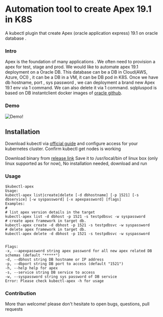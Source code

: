 # Automation tool to create Apex 19.1 in K8S

A kubectl plugin that create Apex (oracle application express) 19.1 on oracle database .


### Intro
 Apex is the foundation of many applications .  We often need to provision a apex for test, stage and prod. We would like to automate apex 19.1 deployment on a Oracle DB. This database can be a  DB in Cloud(AWS, Azure, OCI)  , it can be a DB in a VM, it can be DB pod in K8S.  Once we have db hostname, port , sys password , we can deployment a brand new Apex 19.1  env via 1 command.  We can also delete it via 1 command.
sqlpluspod is based on DB instantclient docker images of [oracle github](https://github.com/oracle/docker-images).

### Demo
![Demo!](images/kubectl-apex-create.gif)

## Installation

Download kubectl via [official guide](https://kubernetes.io/docs/tasks/tools/install-kubectl/) and configure access for your kubernetes cluster. Confirm kubectl get nodes is working

Download binary from [release link](https://github.com/HenryXie1/oradbauto/releases/download/v1.0/kubectl-oradb)
Save it to /usr/local/bin of linux box (only linux supported as for now), No installation needed, download and run   
### Usage
```
$kubectl-apex
Usage:
kubectl-apex list|create|delete [-d dbhostname] [-p 1521] [-s dbservice] [-w syspassword] [-x apexpassword] [flags]
Examples:
# 
# list apex version details in the target
kubectl-apex list -d dbhost -p 1521 -s testpdbsvc -w syspassword 
# create apex framework in target db. 
kubectl-apex create -d dbhost -p 1521 -s testpdbsvc -w syspassword 
# delete apex framework in target db. 
kubectl-apex delete -d dbhost -p 1521 -s testpdbsvc -w syspassword


Flags:
-x, --apexpassword string apex password for all new apex related DB schemas (default "*****")
-d, --dbhost string DB hostname or IP address
-p, --dbport string DB port to access (default "1521")
-h, --help help for apex
-s, --service string DB service to access
-w, --syspassword string sys password of DB service
Error: Please check kubectl-apex -h for usage
```

### Contribution
More than welcome! please don't hesitate to open bugs, questions, pull requests 
